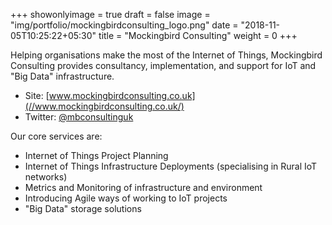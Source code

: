 +++
showonlyimage = true
draft = false
image = "img/portfolio/mockingbirdconsulting_logo.png"
date = "2018-11-05T10:25:22+05:30"
title = "Mockingbird Consulting"
weight = 0
+++

Helping organisations make the most of the Internet of Things, Mockingbird Consulting provides consultancy, implementation, and support for IoT and "Big Data" infrastructure.
<!--more-->

- Site: [www.mockingbirdconsulting.co.uk](//www.mockingbirdconsulting.co.uk/)
- Twitter: [@mbconsultinguk](//twitter.com/mbconsultinguk)


Our core services are:

- Internet of Things Project Planning
- Internet of Things Infrastructure Deployments (specialising in Rural IoT networks)
- Metrics and Monitoring of infrastructure and environment
- Introducing Agile ways of working to IoT projects
- "Big Data" storage solutions
